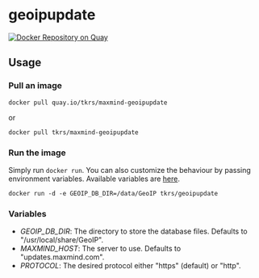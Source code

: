 # geoipupdate

[![Docker Repository on Quay](https://quay.io/repository/tkrs/maxmind-geoipupdate/status "Docker Repository on Quay")](https://quay.io/repository/tkrs/maxmind-geoipupdate)

## Usage

### Pull an image

```
docker pull quay.io/tkrs/maxmind-geoipupdate
```

or

```
docker pull tkrs/maxmind-geoipupdate
```

### Run the image

Simply run `docker run`. You can also customize the behaviour by passing environment variables. Available variables are [here](#variables).
```
docker run -d -e GEOIP_DB_DIR=/data/GeoIP tkrs/geoipupdate
```

### Variables

- *GEOIP_DB_DIR*: The directory to store the database files. Defaults to "/usr/local/share/GeoIP".
- *MAXMIND_HOST*: The server to use. Defaults to "updates.maxmind.com".
- *PROTOCOL*: The desired protocol either "https" (default) or "http".
